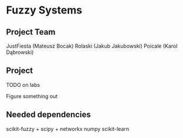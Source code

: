# Fuzzy Systems

## Project Team

JustFiesta (Mateusz Bocak)
Rolaski (Jakub Jakubowski)
Poicale (Karol Dąbrowski)

## Project

TODO on labs

Figure something out

## Needed dependencies

scikit-fuzzy + scipy + networkx
numpy
scikit-learn
